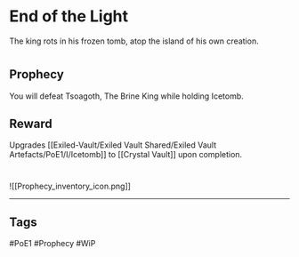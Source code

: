 # End of the Light
The king rots in his frozen tomb, atop the island of his own creation.
#
## Prophecy
You will defeat Tsoagoth, The Brine King while holding Icetomb.
## Reward
Upgrades [[Exiled-Vault/Exiled Vault Shared/Exiled Vault Artefacts/PoE1/I/Icetomb]] to [[Crystal Vault]] upon completion. 

#
![[Prophecy_inventory_icon.png]]

---
## Tags
#PoE1 
#Prophecy
#WiP 